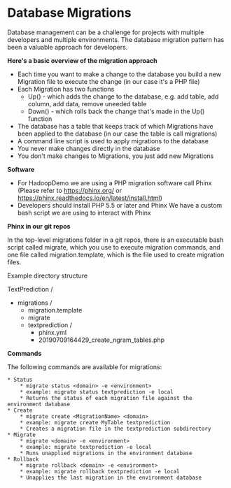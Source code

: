 # Database Migrations #
Database management can be a challenge for projects with multiple developers and multiple environments. The database migration pattern has been a valuable approach for developers.

**Here's a basic overview of the migration approach**

* Each time you want to make a change to the database you build a new Migration file to execute the change (in our case it's a PHP file)
* Each Migration has two functions
    * Up() - which adds the change to the database, e.g. add table, add column, add data, remove uneeded table
    * Down() - which rolls back the change that's made in the Up() function
* The database has a table that keeps track of which Migrations have been applied to the database (in our case the table is call migrations)
* A command line script is used to apply migrations to the database
* You never make changes directly in the database
* You don't make changes to Migrations, you just add new Migrations

**Software**

* For HadoopDemo we are using a PHP migration software call Phinx (Please refer to https://phinx.org/ or https://phinx.readthedocs.io/en/latest/install.html)
* Developers should install PHP 5.5 or later and Phinx
We have a custom bash script we are using to interact with Phinx


**Phinx in our git repos**

In the top-level migrations folder in a git repos, there is an executable bash script called migrate, which you use to execute migration commands,
and one file called migration.template, which is the file used to create migration files.


Example directory structure

TextPrediction /
* migrations /
    * migration.template
    * migrate
    * textprediction /
        * phinx.yml
        * 20190709164429_create_ngram_tables.php
    
**Commands**

The following commands are available for migrations:

    * Status
        * migrate status <domain> -e <environment>
        * example: migrate status textprediction -e local
        * Returns the status of each migration file against the environment database
    * Create
        * migrate create <MigrationName> <domain>
        * example: migrate create MyTable textprediction
        * Creates a migration file in the textprediction subdirectory
    * Migrate
        * migrate <domain> -e <environment>
        * example: migrate textprediction -e local
        * Runs unapplied migrations in the environment database
    * Rollback
        * migrate rollback <domain> -e <environment>
        * example: migrate rollback textprediction -e local
        * Unapplies the last migration in the environment database
        

